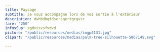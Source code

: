 ```yaml
---
title: Paysage
subtitle: Je vous accompagne lors de vos sortie à l'extérieur
description: dwhbdbgfdsersgertgrgvsr
fare: "250"
infosSup: sgdvssvsfvdvd
picture: "/public/resources/medias/imgp4131.jpg"
clipart: "/public/resources/medias/palm-tree-silhouette-5067149.svg"

---
```

